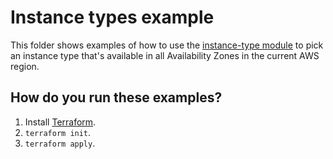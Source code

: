 # Instance types example

This folder shows examples of how to use the [instance-type module](/modules/instance-type) to pick an instance type
that's available in all Availability Zones in the current AWS region.




## How do you run these examples?

1. Install [Terraform](https://www.terraform.io/).
1. `terraform init`.
1. `terraform apply`.



